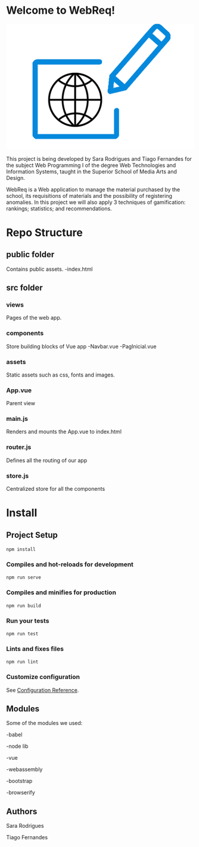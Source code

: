 ﻿# Welcome to WebReq!
![alt text](https://raw.githubusercontent.com/TiagoNandes/WebReq/master/webreq_project/src/assets/logoWEBREQ.png)


This project is being developed by Sara Rodrigues and Tiago Fernandes for the subject Web Programming I of the degree Web Technologies and Information Systems, taught in the Superior School of Media Arts and Design.

WebReq is a Web application to manage the material purchased by the school, its requisitions of materials and the possibility of registering anomalies. In this project we will also apply 3 techniques of gamification: rankings; statistics; and recommendations.




# Repo Structure


## public folder


Contains public assets.
-index.html




## src folder

### views 
Pages of the web app.
### components

Store building blocks of Vue app
-Navbar.vue
-PagInicial.vue

### assets 
Static assets such as css, fonts and images.

### App.vue
Parent view

### main.js
Renders and mounts the App.vue to index.html

### router.js

Defines all the routing of our app
### store.js

Centralized store for all the components

# Install

## Project Setup


```
npm install
```


### Compiles and hot-reloads for development

```
npm run serve
```

### Compiles and minifies for production

```
npm run build
```

### Run your tests

```
npm run test
```

### Lints and fixes files
```
npm run lint
```

### Customize configuration

See [Configuration Reference](https://cli.vuejs.org/config/).


## Modules

Some of the modules we used:

-babel

-node lib

-vue

-webassembly

-bootstrap

-browserify


## Authors

Sara Rodrigues

Tiago Fernandes

